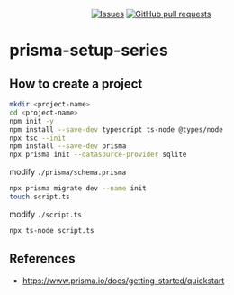 <p align="center">
  <a href="https://github.com/mingyuchoo/prisma-setup-series/issues"><img alt="Issues" src="https://img.shields.io/github/issues/mingyuchoo/prisma-setup-series?color=appveyor" /></a>
  <a href="https://github.com/mingyuchoo/prisma-setup-series/pulls"><img alt="GitHub pull requests" src="https://img.shields.io/github/issues-pr/mingyuchoo/prisma-setup-series?color=appveyor" /></a>
</p>

# prisma-setup-series

## How to create a project

```bash
mkdir <project-name>
cd <project-name>
npm init -y
npm install --save-dev typescript ts-node @types/node
npx tsc --init
npm install --save-dev prisma
npx prisma init --datasource-provider sqlite
```

modify `./prisma/schema.prisma`

```bash
npx prisma migrate dev --name init
touch script.ts
```

modify `./script.ts`

```bash
npx ts-node script.ts
```

## References

- <https://www.prisma.io/docs/getting-started/quickstart>